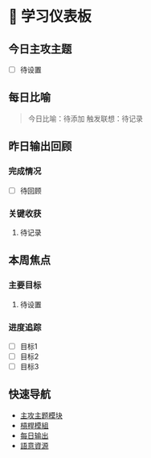 # 🎯 学习仪表板

## 今日主攻主题
- [ ] 待设置

## 每日比喻
> 今日比喻：待添加
> 触发联想：待记录

## 昨日输出回顾
### 完成情况
- [ ] 待回顾

### 关键收获
1. 待记录

## 本周焦点
### 主要目标
1. 待设置

### 进度追踪
- [ ] 目标1
- [ ] 目标2
- [ ] 目标3

## 快速导航
- [主攻主题模块](../main_topics/README.md)
- [槓桿模組](../leverage_modules/README.md)
- [每日输出](../daily_output/README.md)
- [語意資源](../semantic_resources/README.md) 